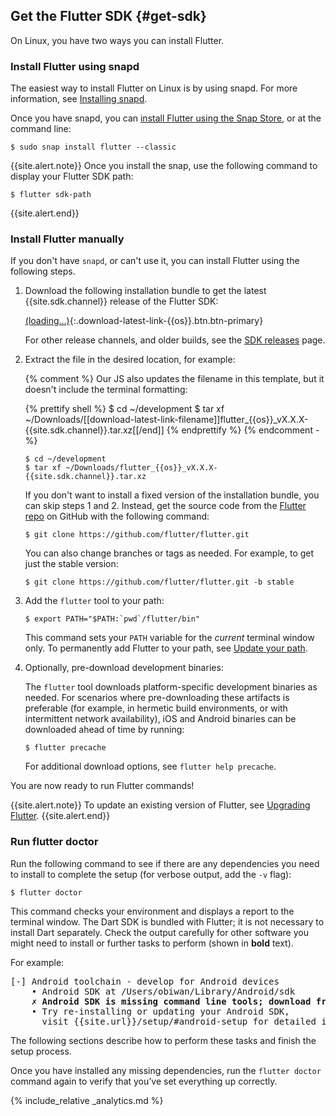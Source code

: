 ## Get the Flutter SDK {#get-sdk}

On Linux, you have two ways you can install Flutter.

### Install Flutter using snapd

The easiest way to install Flutter on Linux is by
using snapd. For more information,
see [Installing snapd][].

Once you have snapd, you can
[install Flutter using the Snap Store][],
or at the command line:

```terminal
$ sudo snap install flutter --classic
```

{{site.alert.note}}
  Once you install the snap,
  use the following command to display your Flutter SDK path:

  ```terminal
  $ flutter sdk-path
  ```
{{site.alert.end}}

### Install Flutter manually

If you don't have `snapd`, or can't use it, you can
install Flutter using the following steps.

 1. Download the following installation bundle to get the latest
    {{site.sdk.channel}} release of the Flutter SDK:

    [(loading...)](#){:.download-latest-link-{{os}}.btn.btn-primary}

    For other release channels, and older builds,
    see the [SDK releases][] page.

 1. Extract the file in the desired location, for example:

    {% comment %}
      Our JS also updates the filename in this template, but it doesn't include the terminal formatting:

      {% prettify shell %}
      $ cd ~/development
      $ tar xf ~/Downloads/[[download-latest-link-filename]]flutter_{{os}}_vX.X.X-{{site.sdk.channel}}.tar.xz[[/end]]
      {% endprettify %}
    {% endcomment -%}

    ```terminal
    $ cd ~/development
    $ tar xf ~/Downloads/flutter_{{os}}_vX.X.X-{{site.sdk.channel}}.tar.xz
    ```
    
    If you don't want to install a fixed version of the installation bundle, 
    you can skip steps 1 and 2. 
    Instead, get the source code from the [Flutter repo][]
    on GitHub with the following command:
    
    ```terminal
    $ git clone https://github.com/flutter/flutter.git
    ```
    
    You can also change branches or tags as needed.
    For example, to get just the stable version:
    
    ```terminal
    $ git clone https://github.com/flutter/flutter.git -b stable
    ```
    
 1. Add the `flutter` tool to your path:

    ```terminal
    $ export PATH="$PATH:`pwd`/flutter/bin"
    ```

    This command sets your `PATH` variable for the
    _current_ terminal window only.
    To permanently add Flutter to your path, see
    [Update your path][].

 1. Optionally, pre-download development binaries:

    The `flutter` tool downloads platform-specific development binaries as
    needed. For scenarios where pre-downloading these artifacts is preferable
    (for example, in hermetic build environments,
    or with intermittent network availability), iOS
    and Android binaries can be downloaded ahead of time by running:

    ```terminal
    $ flutter precache
    ```

    For additional download options, see `flutter help precache`.

You are now ready to run Flutter commands!

{{site.alert.note}}
  To update an existing version of Flutter, see
  [Upgrading Flutter][].
{{site.alert.end}}


### Run flutter doctor

Run the following command to see if there are any dependencies you need to
install to complete the setup (for verbose output, add the `-v` flag):

```terminal
$ flutter doctor
```

This command checks your environment and displays a report to the terminal
window. The Dart SDK is bundled with Flutter; it is not necessary to install
Dart separately. Check the output carefully for other software you might
need to install or further tasks to perform (shown in **bold** text).

For example:

<pre>
[-] Android toolchain - develop for Android devices
    • Android SDK at /Users/obiwan/Library/Android/sdk
    <strong>✗ Android SDK is missing command line tools; download from https://goo.gl/XxQghQ</strong>
    • Try re-installing or updating your Android SDK,
      visit {{site.url}}/setup/#android-setup for detailed instructions.
</pre>

The following sections describe how to perform these tasks and finish the setup
process.

Once you have installed any missing dependencies, run the `flutter doctor`
command again to verify that you’ve set everything up correctly.

{% include_relative _analytics.md %}

[Flutter repo]: {{site.repo.flutter}}
[install Flutter using the Snap Store]: https://snapcraft.io/flutter
[Installing snapd]: https://snapcraft.io/docs/installing-snapd
[SDK releases]: {{site.url}}/tools/sdk/releases
[Update your path]: #update-your-path
[Upgrading Flutter]: {{site.url}}/tools/sdk/upgrading

